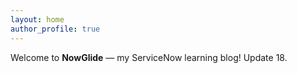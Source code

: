 ```yaml
---
layout: home
author_profile: true
---
```


Welcome to **NowGlide** — my ServiceNow learning blog!
Update 18.